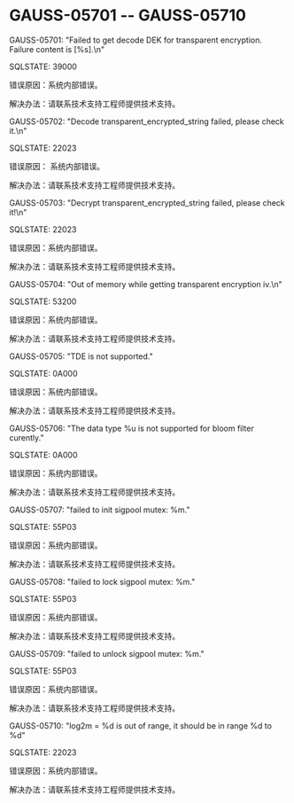 # GAUSS-05701 -- GAUSS-05710

GAUSS-05701: "Failed to get decode DEK for transparent encryption. Failure content is \[%s\].\\n"

SQLSTATE: 39000

错误原因：系统内部错误。

解决办法：请联系技术支持工程师提供技术支持。

GAUSS-05702: "Decode transparent\_encrypted\_string failed, please check it.\\n"

SQLSTATE: 22023

错误原因： 系统内部错误。

解决办法：请联系技术支持工程师提供技术支持。

GAUSS-05703: "Decrypt transparent\_encrypted\_string failed, please check it!\\n"

SQLSTATE: 22023

错误原因：系统内部错误。

解决办法：请联系技术支持工程师提供技术支持。

GAUSS-05704: "Out of memory while getting transparent encryption iv.\\n"

SQLSTATE: 53200

错误原因：系统内部错误。

解决办法：请联系技术支持工程师提供技术支持。

GAUSS-05705: "TDE is not supported."

SQLSTATE: 0A000

错误原因：系统内部错误。

解决办法：请联系技术支持工程师提供技术支持。

GAUSS-05706: "The data type %u is not supported for bloom filter curently."

SQLSTATE: 0A000

错误原因：系统内部错误。

解决办法：请联系技术支持工程师提供技术支持。

GAUSS-05707: "failed to init sigpool mutex: %m."

SQLSTATE: 55P03

错误原因：系统内部错误。

解决办法：请联系技术支持工程师提供技术支持。

GAUSS-05708: "failed to lock sigpool mutex: %m."

SQLSTATE: 55P03

错误原因：系统内部错误。

解决办法：请联系技术支持工程师提供技术支持。

GAUSS-05709: "failed to unlock sigpool mutex: %m."

SQLSTATE: 55P03

错误原因：系统内部错误。

解决办法：请联系技术支持工程师提供技术支持。

GAUSS-05710: "log2m = %d is out of range, it should be in range %d to %d"

SQLSTATE: 22023

错误原因：系统内部错误。

解决办法：请联系技术支持工程师提供技术支持。

